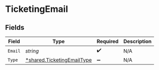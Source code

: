 # TicketingEmail


## Fields

| Field                                                                          | Type                                                                           | Required                                                                       | Description                                                                    |
| ------------------------------------------------------------------------------ | ------------------------------------------------------------------------------ | ------------------------------------------------------------------------------ | ------------------------------------------------------------------------------ |
| `Email`                                                                        | *string*                                                                       | :heavy_check_mark:                                                             | N/A                                                                            |
| `Type`                                                                         | [*shared.TicketingEmailType](../../../pkg/models/shared/ticketingemailtype.md) | :heavy_minus_sign:                                                             | N/A                                                                            |